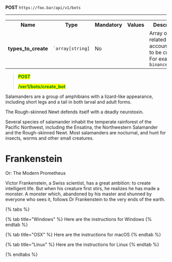 

**POST** `https://foo.bar/api/v1/bots`


----------------

<table>
  <tr>
    <th style="width: 250px;">Name</th>
    <th style="width: 100px;">Type</th>
    <th style="width: 100px;">Mandatory</th>
    <th style="width: 100px;">Values</th>
    <th style="width: 100px;">Description</th>
  </tr>
  <tr>
    <td> <strong>types_to_create</strong> </td>
    <td><code>`array[string]</code></td>
    <td>No</td>
    <td></td>
    <td>Array of related account types to be created.<br> For example <code>binance_margin<code></td>
  </tr>
</table>





<blockquote>

<mark style="color:green"> **POST**

<mark style="color:green"> **/ver1/bots/create_bot**

</blockquote>



<p>
  Salamanders are a group of amphibians with a lizard-like appearance, including short legs and a tail in both larval
  and adult forms.
</p>

<aside>
  <p>The Rough-skinned Newt defends itself with a deadly neurotoxin.</p>
</aside>

<p>
  Several species of salamander inhabit the temperate rainforest of the Pacific Northwest, including the Ensatina, the
  Northwestern Salamander and the Rough-skinned Newt. Most salamanders are nocturnal, and hunt for insects, worms and
  other small creatures.
</p>


<hgroup>
  <h1>Frankenstein</h1>
  <p>Or: The Modern Prometheus</p>
</hgroup>
<p>
  Victor Frankenstein, a Swiss scientist, has a great ambition: to create intelligent life. But when his creature first
  stirs, he realizes he has made a monster. A monster which, abandoned by his master and shunned by everyone who sees
  it, follows Dr Frankenstein to the very ends of the earth.
</p>



{% tabs %}

{% tab title="Windows" %} Here are the instructions for Windows {% endtab %}

{% tab title="OSX" %} Here are the instructions for macOS {% endtab %}

{% tab title="Linux" %} Here are the instructions for Linux {% endtab %}

{% endtabs %}